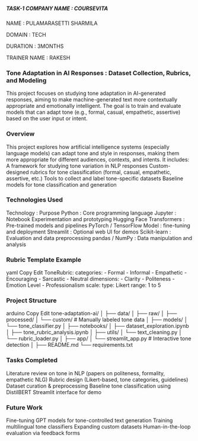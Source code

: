 ##### TASK-1                                                                                                                                                                                                                                                                                                                                                                                                                                                                                                                                                                                                                                               COMPANY NAME : COURSEVITA

NAME : PULAMARASETTI SHARMILA

DOMAIN : TECH

DURATION : 3MONTHS

TRAINER NAME : RAKESH

### Tone Adaptation in AI Responses : Dataset Collection, Rubrics, and Modeling
This project focuses on studying tone adaptation in AI-generated responses, aiming to make machine-generated text more contextually appropriate and emotionally intelligent. The goal is to train and evaluate models that can adapt tone (e.g., formal, casual, empathetic, assertive) based on the user input or intent.

### Overview
This project explores how artificial intelligence systems (especially language models) can adapt tone and style in responses, making them more appropriate for different audiences, contexts, and intents. It includes:
A framework for studying tone variation in NLP responses
Custom-designed rubrics for tone classification (formal, casual, empathetic, assertive, etc.)
Tools to collect and label tone-specific datasets
Baseline models for tone classification and generation

### Technologies Used
Technology :	Purpose
Python :	Core programming language
Jupyter : Notebook	Experimentation and prototyping
Hugging Face Transformers :	Pre-trained models and pipelines
PyTorch / TensorFlow	Model : fine-tuning and deployment
Streamlit :	Optional web UI for demos
Scikit-learn :	Evaluation and data preprocessing
pandas / NumPy :	Data manipulation and analysis


### Rubric Template Example
yaml
Copy
Edit
ToneRubric:
  categories:
    - Formal
    - Informal
    - Empathetic
    - Encouraging
    - Sarcastic
    - Neutral
  dimensions:
    - Clarity
    - Politeness
    - Emotion Level
    - Professionalism
  scale:
    type: Likert
    range: 1 to 5


### Project Structure
arduino
Copy
Edit
tone-adaptation-ai/
│
├── data/
│   ├── raw/
│   ├── processed/
│   └── custom/          # Manually labeled tone data
│
├── models/
│   └── tone_classifier.py
│
├── notebooks/
│   ├── dataset_exploration.ipynb
│   ├── tone_rubric_analysis.ipynb
│
├── utils/
│   └── text_cleaning.py
│   └── rubric_loader.py
│
├── app/
│   └── streamlit_app.py  # Interactive tone detection
│
├── README.md
└── requirements.txt


### Tasks Completed
Literature review on tone in NLP (papers on politeness, formality, empathetic NLG)
Rubric design (Likert-based, tone categories, guidelines)
Dataset curation & preprocessing
Baseline tone classification using DistilBERT
Streamlit interface for demo

### Future Work
Fine-tuning GPT models for tone-controlled text generation
Training multilingual tone classifiers
Expanding custom datasets
Human-in-the-loop evaluation via feedback forms





